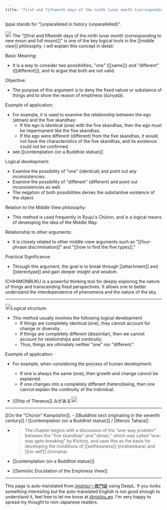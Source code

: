 ```yaml
---
title: "first and fifteenth days of the ninth lunar month (corresponding to new moon and full moon)"
---
```


Ippai stands for "[unparalleled in history (unparallelled)".

<img src='https://scrapbox.io/api/pages/nishio-en/claude/icon' alt='claude.icon' height="19.5"/>
The "[[first and fifteenth days of the ninth lunar month (corresponding to new moon and full moon)]]" is one of the key logical tools in the [[middle view]] philosophy. I will explain this concept in detail:

Basic Meaning:
- It is a way to consider two possibilities, "one" ([[same]]) and "different" ([[different]]), and to argue that both are not valid.

Objective:
- The purpose of this argument is to deny the fixed nature or substance of things and to show the reason of emptiness (śūnyatā).

Example of application:
- For example, it is used to examine the relationship between the ego (atman) and the five skandhas:
    - If the ego is identical (one) with the five skandhas, then the ego must be impermanent like the five skandhas.
    - If the ego were different (different) from the five skandhas, it would not have the characteristics of the five skandhas, and its existence could not be confirmed.
- see  [[contemplation (on a Buddhist statue)]]

Logical development:
- Examine the possibility of "one" (identical) and point out any inconsistencies.
- Examine the possibility of "different" (different) and point out inconsistencies as well.
- The negation of both possibilities denies the substantive existence of the object.

Relation to the Middle View philosophy:
- This method is used frequently in Ryuju's Chūron, and is a logical means of developing the idea of the Middle Way.

Relationship to other arguments:
- It is closely related to other middle-view arguments such as "[[four-phrase discrimination]]" and "[[how to find the five types]]."

Practical Significance:
- Through this argument, the goal is to break through [[attachment]] and [[stereotype]] and gain deeper insight and wisdom.

ICHIHIMONBUKU is a powerful thinking tool for deeply exploring the nature of things and transcending fixed perspectives. It allows one to better understand the interdependence of phenomena and the nature of the sky.

---
<img src='https://scrapbox.io/api/pages/nishio-en/claude/icon' alt='claude.icon' height="19.5"/>Logical structure:
- This method usually involves the following logical development
    - If things are completely identical (one), they cannot account for change or diversity.
    - If things are completely different (dissimilar), then we cannot account for relationships and continuity.
    - Thus, things are ultimately neither "one" nor "different."

Example of application:
- For example, when considering the process of human development:
    - If one is always the same (one), then growth and change cannot be explained.
    - If one changes into a completely different (hetero)being, then one cannot explain the continuity of the individual.

- [[Ship of Theseus]] みがある<img src='https://scrapbox.io/api/pages/nishio-en/nishio/icon' alt='nishio.icon' height="19.5"/>
---
[[On the "Chūron" Kampōshin]].
    - [[Buddhist sect originating in the seventh century]] / [[contemplation (on a Buddhist statue)]] / [[Kenzo Tahara]]
- > The chapter begins with a discussion of the "one-way problem" between the "five skandhas" and "atman," which was called "one-way gate-breaking" by Kichizo, and uses this as the basis for developing the conditions of [[selflessness]] (nirahamkara) and [[no-self]] (nirmana).

- [[contemplation (on a Buddhist statue)]]

- [[Semiotic Elucidation of the Emptiness View]]

---
This page is auto-translated from [/nishio/一異門破](https://scrapbox.io/nishio/一異門破) using DeepL. If you looks something interesting but the auto-translated English is not good enough to understand it, feel free to let me know at [@nishio_en](https://twitter.com/nishio_en). I'm very happy to spread my thought to non-Japanese readers.